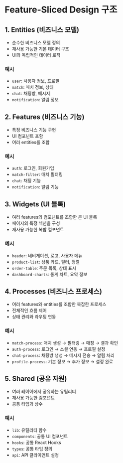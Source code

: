 # Feature-Sliced Design 구조

## 1. Entities (비즈니스 모델)

- 순수한 비즈니스 모델 정의
- 재사용 가능한 기본 데이터 구조
- UI와 독립적인 데이터 로직

### 예시

- `user`: 사용자 정보, 프로필
- `match`: 매치 정보, 상태
- `chat`: 채팅방, 메시지
- `notification`: 알림 정보

## 2. Features (비즈니스 기능)

- 특정 비즈니스 기능 구현
- UI 컴포넌트 포함
- 여러 entities를 조합

### 예시

- `auth`: 로그인, 회원가입
- `match-filter`: 매치 필터링
- `chat`: 채팅 기능
- `notification`: 알림 기능

## 3. Widgets (UI 블록)

- 여러 features의 컴포넌트를 조합한 큰 UI 블록
- 페이지의 특정 섹션을 구성
- 재사용 가능한 복합 컴포넌트

### 예시

- `header`: 네비게이션, 로고, 사용자 메뉴
- `product-list`: 상품 카드, 필터, 정렬
- `order-table`: 주문 목록, 상태 표시
- `dashboard-charts`: 통계 차트, 요약 정보

## 4. Processes (비즈니스 프로세스)

- 여러 features와 entities를 조합한 복잡한 프로세스
- 전체적인 흐름 제어
- 상태 관리와 라우팅 연동

### 예시

- `match-process`: 매치 생성 → 필터링 → 매칭 → 결과 확인
- `auth-process`: 로그인 → 소셜 연동 → 프로필 설정
- `chat-process`: 채팅방 생성 → 메시지 전송 → 알림 처리
- `profile-process`: 기본 정보 → 추가 정보 → 설정 완료

## 5. Shared (공유 자원)

- 여러 레이어에서 공유하는 유틸리티
- 재사용 가능한 컴포넌트
- 공통 타입과 상수

### 예시

- `lib`: 유틸리티 함수
- `components`: 공통 UI 컴포넌트
- `hooks`: 공통 React Hooks
- `types`: 공통 타입 정의
- `api`: API 클라이언트 설정
